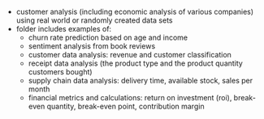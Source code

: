 - customer analysis (including economic analysis of various companies) using real world or randomly created data sets
- folder includes examples of:
    - churn rate prediction based on age and income
    - sentiment analysis from book reviews
    - customer data analysis: revenue and customer classification
    - receipt data analysis (the product type and the product quantity customers bought)
    - supply chain data analysis: delivery time, available stock, sales per month
    - financial metrics and calculations: return on investment (roi), break-even quantity, break-even point, contribution margin
